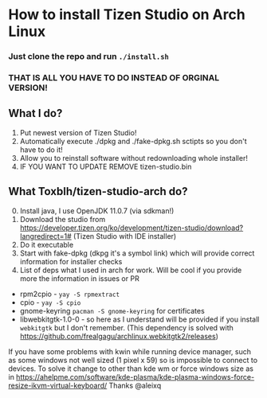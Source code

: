 # How to install Tizen Studio on Arch Linux

### Just clone the repo and run `./install.sh` 
### THAT IS ALL YOU HAVE TO DO INSTEAD OF ORGINAL VERSION!

## What I do?

1. Put newest version of Tizen Studio!
2. Automatically execute ./dpkg and ./fake-dpkg.sh sctipts so you don't have to do it!
3. Allow you to reinstall software without redownloading whole installer!
4. IF YOU WANT TO UPDATE REMOVE tizen-studio.bin 

## What Toxblh/tizen-studio-arch do?

0. Install java, I use OpenJDK 11.0.7 (via sdkman!)
1. Download the studio from https://developer.tizen.org/ko/development/tizen-studio/download?langredirect=1# (Tizen Studio with IDE installer)
2. Do it executable
3. Start with fake-dpkg (dkpg it's a symbol link) which will provide correct information for installer checks
4. List of deps what I used in arch for work. Will be cool if you provide more the information in issues or PR

- rpm2cpio - `yay -S rpmextract`
- cpio - `yay -S cpio`
- gnome-keyring `pacman -S gnome-keyring` for certificates
- libwebkitgtk-1.0-0 - so here as I understand will be provided if you install `webkitgtk` but I don't remember. (This dependency is solved with https://github.com/frealgagu/archlinux.webkitgtk2/releases)

If you have some problems with kwin while running device manager, such as some windows not well sized (1 pixel x 59) so is impossible to connect to devices.
To solve it change to other than kde wm or force windows size as in https://ahelpme.com/software/kde-plasma/kde-plasma-windows-force-resize-ikvm-virtual-keyboard/ 
Thanks @aleixq
